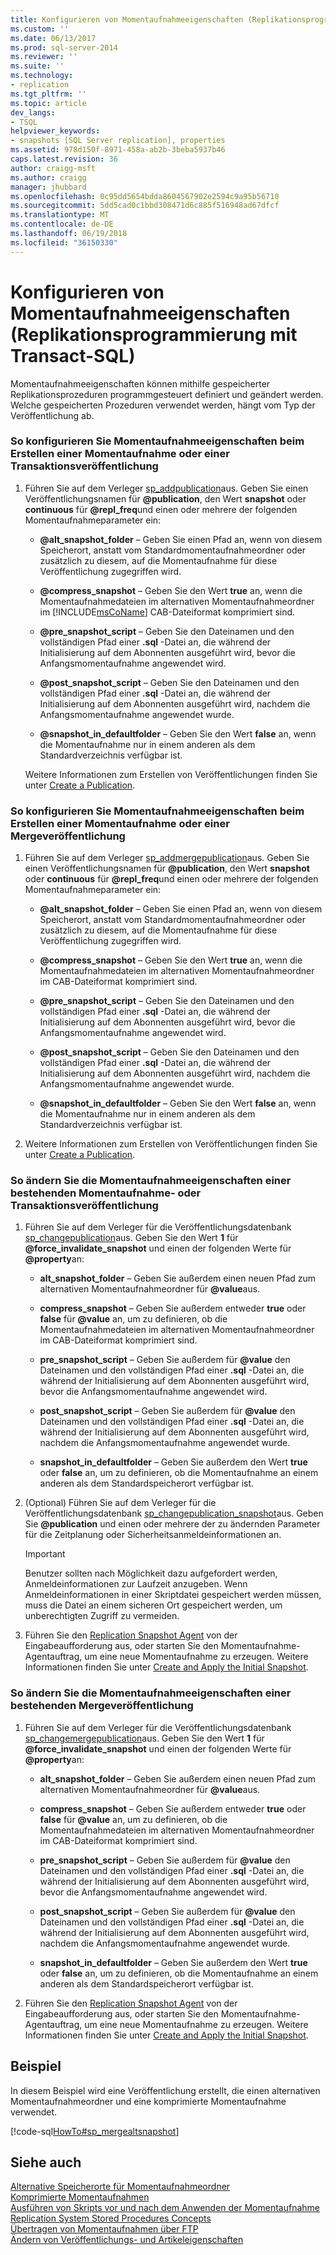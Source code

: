 ```yaml
---
title: Konfigurieren von Momentaufnahmeeigenschaften (Replikationsprogrammierung mit Transact-SQL) | Microsoft Dokumentation
ms.custom: ''
ms.date: 06/13/2017
ms.prod: sql-server-2014
ms.reviewer: ''
ms.suite: ''
ms.technology:
- replication
ms.tgt_pltfrm: ''
ms.topic: article
dev_langs:
- TSQL
helpviewer_keywords:
- snapshots [SQL Server replication], properties
ms.assetid: 978d150f-8971-458a-ab2b-3beba5937b46
caps.latest.revision: 36
author: craigg-msft
ms.author: craigg
manager: jhubbard
ms.openlocfilehash: 0c95dd5654bdda8604567902e2594c9a95b56710
ms.sourcegitcommit: 5dd5cad0c1bbd308471d6c885f516948ad67dfcf
ms.translationtype: MT
ms.contentlocale: de-DE
ms.lasthandoff: 06/19/2018
ms.locfileid: "36150330"
---
```

# <a name="configure-snapshot-properties-replication-transact-sql-programming"></a>Konfigurieren von Momentaufnahmeeigenschaften (Replikationsprogrammierung mit Transact-SQL)
  Momentaufnahmeeigenschaften können mithilfe gespeicherter Replikationsprozeduren programmgesteuert definiert und geändert werden. Welche gespeicherten Prozeduren verwendet werden, hängt vom Typ der Veröffentlichung ab.  
  
### <a name="to-configure-snapshot-properties-when-creating-a-snapshot-or-transactional-publication"></a>So konfigurieren Sie Momentaufnahmeeigenschaften beim Erstellen einer Momentaufnahme oder einer Transaktionsveröffentlichung  
  
1.  Führen Sie auf dem Verleger [sp_addpublication](/sql/relational-databases/system-stored-procedures/sp-addpublication-transact-sql)aus. Geben Sie einen Veröffentlichungsnamen für **@publication**, den Wert **snapshot** oder **continuous** für **@repl_freq**und einen oder mehrere der folgenden Momentaufnahmeparameter ein:  
  
    -   **@alt_snapshot_folder** &ndash; Geben Sie einen Pfad an, wenn von diesem Speicherort, anstatt vom Standardmomentaufnahmeordner oder zusätzlich zu diesem, auf die Momentaufnahme für diese Veröffentlichung zugegriffen wird.  
  
    -   **@compress_snapshot** &ndash; Geben Sie den Wert **true** an, wenn die Momentaufnahmedateien im alternativen Momentaufnahmeordner im [!INCLUDE[msCoName](../../../includes/msconame-md.md)] CAB-Dateiformat komprimiert sind.  
  
    -   **@pre_snapshot_script** &ndash; Geben Sie den Dateinamen und den vollständigen Pfad einer **.sql** -Datei an, die während der Initialisierung auf dem Abonnenten ausgeführt wird, bevor die Anfangsmomentaufnahme angewendet wird.  
  
    -   **@post_snapshot_script** &ndash; Geben Sie den Dateinamen und den vollständigen Pfad einer **.sql** -Datei an, die während der Initialisierung auf dem Abonnenten ausgeführt wird, nachdem die Anfangsmomentaufnahme angewendet wurde.  
  
    -   **@snapshot_in_defaultfolder** &ndash; Geben Sie den Wert **false** an, wenn die Momentaufnahme nur in einem anderen als dem Standardverzeichnis verfügbar ist.  
  
     Weitere Informationen zum Erstellen von Veröffentlichungen finden Sie unter [Create a Publication](create-a-publication.md).  
  
### <a name="to-configure-snapshot-properties-when-creating-a-merge-publication"></a>So konfigurieren Sie Momentaufnahmeeigenschaften beim Erstellen einer Momentaufnahme oder einer Mergeveröffentlichung  
  
1.  Führen Sie auf dem Verleger [sp_addmergepublication](/sql/relational-databases/system-stored-procedures/sp-addmergepublication-transact-sql)aus. Geben Sie einen Veröffentlichungsnamen für **@publication**, den Wert **snapshot** oder **continuous** für **@repl_freq**und einen oder mehrere der folgenden Momentaufnahmeparameter ein:  
  
    -   **@alt_snapshot_folder** &ndash; Geben Sie einen Pfad an, wenn von diesem Speicherort, anstatt vom Standardmomentaufnahmeordner oder zusätzlich zu diesem, auf die Momentaufnahme für diese Veröffentlichung zugegriffen wird.  
  
    -   **@compress_snapshot** &ndash; Geben Sie den Wert **true** an, wenn die Momentaufnahmedateien im alternativen Momentaufnahmeordner im CAB-Dateiformat komprimiert sind.  
  
    -   **@pre_snapshot_script** &ndash; Geben Sie den Dateinamen und den vollständigen Pfad einer **.sql** -Datei an, die während der Initialisierung auf dem Abonnenten ausgeführt wird, bevor die Anfangsmomentaufnahme angewendet wird.  
  
    -   **@post_snapshot_script** &ndash; Geben Sie den Dateinamen und den vollständigen Pfad einer **.sql** -Datei an, die während der Initialisierung auf dem Abonnenten ausgeführt wird, nachdem die Anfangsmomentaufnahme angewendet wurde.  
  
    -   **@snapshot_in_defaultfolder** &ndash; Geben Sie den Wert **false** an, wenn die Momentaufnahme nur in einem anderen als dem Standardverzeichnis verfügbar ist.  
  
2.  Weitere Informationen zum Erstellen von Veröffentlichungen finden Sie unter [Create a Publication](create-a-publication.md).  
  
### <a name="to-modify-snapshot-properties-of-an-existing-snapshot-or-transactional-publication"></a>So ändern Sie die Momentaufnahmeeigenschaften einer bestehenden Momentaufnahme- oder Transaktionsveröffentlichung  
  
1.  Führen Sie auf dem Verleger für die Veröffentlichungsdatenbank [sp_changepublication](/sql/relational-databases/system-stored-procedures/sp-changepublication-transact-sql)aus. Geben Sie den Wert **1** für **@force_invalidate_snapshot** und einen der folgenden Werte für **@property**an:  
  
    -   **alt_snapshot_folder** &ndash; Geben Sie außerdem einen neuen Pfad zum alternativen Momentaufnahmeordner für **@value**aus.  
  
    -   **compress_snapshot** &ndash; Geben Sie außerdem entweder **true** oder **false** für **@value** an, um zu definieren, ob die Momentaufnahmedateien im alternativen Momentaufnahmeordner im CAB-Dateiformat komprimiert sind.  
  
    -   **pre_snapshot_script** &ndash; Geben Sie außerdem für **@value** den Dateinamen und den vollständigen Pfad einer **.sql** -Datei an, die während der Initialisierung auf dem Abonnenten ausgeführt wird, bevor die Anfangsmomentaufnahme angewendet wird.  
  
    -   **post_snapshot_script** &ndash; Geben Sie außerdem für **@value** den Dateinamen und den vollständigen Pfad einer **.sql** -Datei an, die während der Initialisierung auf dem Abonnenten ausgeführt wird, nachdem die Anfangsmomentaufnahme angewendet wurde.  
  
    -   **snapshot_in_defaultfolder** &ndash; Geben Sie außerdem den Wert **true** oder **false** an, um zu definieren, ob die Momentaufnahme an einem anderen als dem Standardspeicherort verfügbar ist.  
  
2.  (Optional) Führen Sie auf dem Verleger für die Veröffentlichungsdatenbank [sp_changepublication_snapshot](/sql/relational-databases/system-stored-procedures/sp-changepublication-snapshot-transact-sql)aus. Geben Sie **@publication** und einen oder mehrere der zu ändernden Parameter für die Zeitplanung oder Sicherheitsanmeldeinformationen an.  
  
    > [!IMPORTANT]  
    >  Benutzer sollten nach Möglichkeit dazu aufgefordert werden, Anmeldeinformationen zur Laufzeit anzugeben. Wenn Anmeldeinformationen in einer Skriptdatei gespeichert werden müssen, muss die Datei an einem sicheren Ort gespeichert werden, um unberechtigten Zugriff zu vermeiden.  
  
3.  Führen Sie den [Replication Snapshot Agent](../agents/replication-snapshot-agent.md) von der Eingabeaufforderung aus, oder starten Sie den Momentaufnahme-Agentauftrag, um eine neue Momentaufnahme zu erzeugen. Weitere Informationen finden Sie unter [Create and Apply the Initial Snapshot](../create-and-apply-the-initial-snapshot.md).  
  
### <a name="to-modify-snapshot-properties-of-an-existing-merge-publication"></a>So ändern Sie die Momentaufnahmeeigenschaften einer bestehenden Mergeveröffentlichung  
  
1.  Führen Sie auf dem Verleger für die Veröffentlichungsdatenbank [sp_changemergepublication](/sql/relational-databases/system-stored-procedures/sp-changemergepublication-transact-sql)aus. Geben Sie den Wert **1** für **@force_invalidate_snapshot** und einen der folgenden Werte für **@property**an:  
  
    -   **alt_snapshot_folder** &ndash; Geben Sie außerdem einen neuen Pfad zum alternativen Momentaufnahmeordner für **@value**aus.  
  
    -   **compress_snapshot** &ndash; Geben Sie außerdem entweder **true** oder **false** für **@value** an, um zu definieren, ob die Momentaufnahmedateien im alternativen Momentaufnahmeordner im CAB-Dateiformat komprimiert sind.  
  
    -   **pre_snapshot_script** &ndash; Geben Sie außerdem für **@value** den Dateinamen und den vollständigen Pfad einer **.sql** -Datei an, die während der Initialisierung auf dem Abonnenten ausgeführt wird, bevor die Anfangsmomentaufnahme angewendet wird.  
  
    -   **post_snapshot_script** &ndash; Geben Sie außerdem für **@value** den Dateinamen und den vollständigen Pfad einer **.sql** -Datei an, die während der Initialisierung auf dem Abonnenten ausgeführt wird, nachdem die Anfangsmomentaufnahme angewendet wurde.  
  
    -   **snapshot_in_defaultfolder** &ndash; Geben Sie außerdem den Wert **true** oder **false** an, um zu definieren, ob die Momentaufnahme an einem anderen als dem Standardspeicherort verfügbar ist.  
  
2.  Führen Sie den [Replication Snapshot Agent](../agents/replication-snapshot-agent.md) von der Eingabeaufforderung aus, oder starten Sie den Momentaufnahme-Agentauftrag, um eine neue Momentaufnahme zu erzeugen. Weitere Informationen finden Sie unter [Create and Apply the Initial Snapshot](../create-and-apply-the-initial-snapshot.md).  
  
## <a name="example"></a>Beispiel  
 In diesem Beispiel wird eine Veröffentlichung erstellt, die einen alternativen Momentaufnahmeordner und eine komprimierte Momentaufnahme verwendet.  
  
 [!code-sql[HowTo#sp_mergealtsnapshot](../../../snippets/tsql/SQL15/replication/howto/tsql/createmergepubaltsnapshot.sql#sp_mergealtsnapshot)]  
  
## <a name="see-also"></a>Siehe auch  
 [Alternative Speicherorte für Momentaufnahmeordner](../alternate-snapshot-folder-locations.md)   
 [Komprimierte Momentaufnahmen](../compressed-snapshots.md)   
 [Ausführen von Skripts vor und nach dem Anwenden der Momentaufnahme](../execute-scripts-before-and-after-the-snapshot-is-applied.md)   
 [Replication System Stored Procedures Concepts](../concepts/replication-system-stored-procedures-concepts.md)   
 [Übertragen von Momentaufnahmen über FTP](../transfer-snapshots-through-ftp.md)   
 [Ändern von Veröffentlichungs- und Artikeleigenschaften](change-publication-and-article-properties.md)  
  
  
